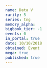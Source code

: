 ```yaml
---
name: Data V
rarity: 5
series: tng
memory_alpha:
bigbook_tier: -1
events: 0
in_portal: true
date: 10/10/2018
obtained: Event
mega: true
published: true
---
```



